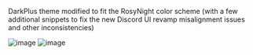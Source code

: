 DarkPlus theme modified to fit the RosyNight color scheme (with a few additional snippets to fix the new Discord UI revamp misalignment issues and other inconsistencies)

![image](https://github.com/user-attachments/assets/09faaa60-ad0c-429b-9527-aceb1209c9fb)
![image](https://github.com/user-attachments/assets/ef4d8c2e-498a-423f-b222-555b9e735cd3)
